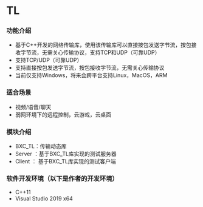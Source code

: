 # TL

### 功能介绍

- 基于C++开发的网络传输库，使用该传输库可以直接按包发送字节流，按包接收字节流，无需关心传输协议，支持TCP和UDP（可靠UDP）
- 支持TCP/UDP（可靠UDP）
- 支持直接按包发送字节流，按包接收字节流，无需关心传输协议
- 当前仅支持Windows，将来会跨平台支持Linux，MacOS，ARM

### 适合场景

- 视频/语音/聊天
- 弱网环境下的远程控制，云游戏，云桌面

### 模块介绍

- BXC_TL：传输动态库
- Server ：基于BXC_TL库实现的测试服务器
- Client ： 基于BXC_TL库实现的测试客户端

### 软件开发环境（以下是作者的开发环境）
*  C++11
*  Visual Studio 2019 x64




